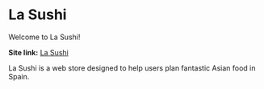 # La Sushi

Welcome to La Sushi!

**Site link:** [La Sushi]([http://](https://nkpn.github.io/la-sushi/))

La Sushi is a web store designed to help users plan fantastic Asian food in Spain.
